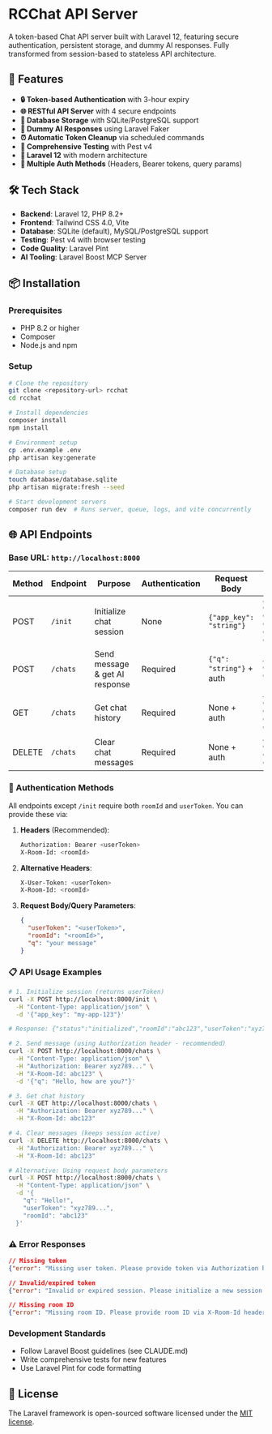 # RCChat API Server

A token-based Chat API server built with Laravel 12, featuring secure authentication, persistent storage, and dummy AI responses. Fully transformed from session-based to stateless API architecture.

## 🚀 Features

- **🔒 Token-based Authentication** with 3-hour expiry
- **🌐 RESTful API Server** with 4 secure endpoints
- **💾 Database Storage** with SQLite/PostgreSQL support
- **🤖 Dummy AI Responses** using Laravel Faker
- **⏰ Automatic Token Cleanup** via scheduled commands
- **🧪 Comprehensive Testing** with Pest v4
- **🔧 Laravel 12** with modern architecture
- **📱 Multiple Auth Methods** (Headers, Bearer tokens, query params)

## 🛠 Tech Stack

- **Backend**: Laravel 12, PHP 8.2+
- **Frontend**: Tailwind CSS 4.0, Vite
- **Database**: SQLite (default), MySQL/PostgreSQL support
- **Testing**: Pest v4 with browser testing
- **Code Quality**: Laravel Pint
- **AI Tooling**: Laravel Boost MCP Server

## 📦 Installation

### Prerequisites
- PHP 8.2 or higher
- Composer
- Node.js and npm

### Setup

```bash
# Clone the repository
git clone <repository-url> rcchat
cd rcchat

# Install dependencies
composer install
npm install

# Environment setup
cp .env.example .env
php artisan key:generate

# Database setup
touch database/database.sqlite
php artisan migrate:fresh --seed

# Start development servers
composer run dev  # Runs server, queue, logs, and vite concurrently
```

## 🌐 API Endpoints

### Base URL: `http://localhost:8000`

| Method | Endpoint | Purpose | Authentication | Request Body | Response |
|--------|----------|---------|------------------|--------------|----------|
| POST | `/init` | Initialize chat session | None | `{"app_key": "string"}` | `{"status": "initialized", "roomId": "string", "userToken": "string"}` |
| POST | `/chats` | Send message & get AI response | Required | `{"q": "string"}` + auth | `{"a": "string", "actions": {}}` |
| GET | `/chats` | Get chat history | Required | None + auth | `{"roomId": "string", "msgs": [], "app_key": "string"}` |
| DELETE | `/chats` | Clear chat messages | Required | None + auth | `{"status": "cleared", "message": "string"}` |

### 🔐 Authentication Methods

All endpoints except `/init` require both `roomId` and `userToken`. You can provide these via:

1. **Headers** (Recommended):
   ```bash
   Authorization: Bearer <userToken>
   X-Room-Id: <roomId>
   ```

2. **Alternative Headers**:
   ```bash
   X-User-Token: <userToken>
   X-Room-Id: <roomId>
   ```

3. **Request Body/Query Parameters**:
   ```json
   {
     "userToken": "<userToken>",
     "roomId": "<roomId>",
     "q": "your message"
   }
   ```

### 📋 API Usage Examples

```bash
# 1. Initialize session (returns userToken)
curl -X POST http://localhost:8000/init \
  -H "Content-Type: application/json" \
  -d '{"app_key": "my-app-123"}'

# Response: {"status":"initialized","roomId":"abc123","userToken":"xyz789..."}

# 2. Send message (using Authorization header - recommended)
curl -X POST http://localhost:8000/chats \
  -H "Content-Type: application/json" \
  -H "Authorization: Bearer xyz789..." \
  -H "X-Room-Id: abc123" \
  -d '{"q": "Hello, how are you?"}'

# 3. Get chat history
curl -X GET http://localhost:8000/chats \
  -H "Authorization: Bearer xyz789..." \
  -H "X-Room-Id: abc123"

# 4. Clear messages (keeps session active)
curl -X DELETE http://localhost:8000/chats \
  -H "Authorization: Bearer xyz789..." \
  -H "X-Room-Id: abc123"

# Alternative: Using request body parameters
curl -X POST http://localhost:8000/chats \
  -H "Content-Type: application/json" \
  -d '{
    "q": "Hello!",
    "userToken": "xyz789...",
    "roomId": "abc123"
  }'
```

### ⚠️ Error Responses

```json
// Missing token
{"error": "Missing user token. Please provide token via Authorization header, X-User-Token header, or userToken parameter."}

// Invalid/expired token
{"error": "Invalid or expired session. Please initialize a new session."}

// Missing room ID
{"error": "Missing room ID. Please provide room ID via X-Room-Id header or roomId parameter."}
```

### Development Standards
- Follow Laravel Boost guidelines (see CLAUDE.md)
- Write comprehensive tests for new features
- Use Laravel Pint for code formatting

## 📄 License

The Laravel framework is open-sourced software licensed under the [MIT license](https://opensource.org/licenses/MIT).
